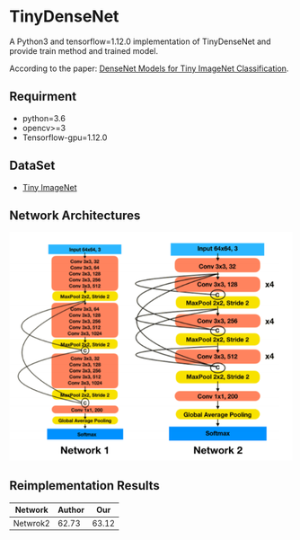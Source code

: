 # TinyDenseNet

A Python3 and tensorflow=1.12.0 implementation of TinyDenseNet and provide train method and trained model.

According to the paper: [DenseNet Models for Tiny ImageNet Classification](https://arxiv.org/abs/1904.10429).

## Requirment
- python=3.6
- opencv>=3
- Tensorflow-gpu=1.12.0

## DataSet

- [Tiny ImageNet](http://tiny-imagenet.herokuapp.com/)

## Network Architectures

![Networks](./pictures/networks.png)

## Reimplementation Results

| Network | Author | Our |
|--------|--------|--------|
|Netwrok2|62.73    |63.12   |


